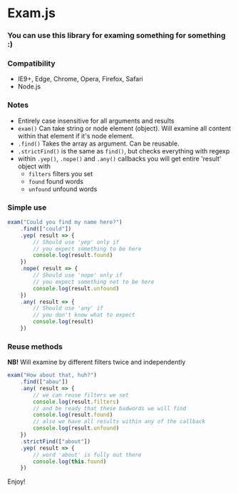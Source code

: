 # Exam.js

### You can use this library for examing something for something :)

### Compatibility

- IE9+, Edge, Chrome, Opera, Firefox, Safari
- Node.js

### Notes

- Entirely case insensitive for all arguments and results
- `exam()` Can take string or node element (object). Will examine all content within that element if it's node element.
- `.find()` Takes the array as argument. Can be reusable.
- `.strictFind()` is the same as `find()`, but checks everything with regexp
- within `.yep()`, `.nope()` and `.any()` callbacks you will get entire 'result' object with
	- `filters` filters you set
	- `found` found words
	- `unfound` unfound words

### Simple use

```js
exam("Could you find my name here?")
	.find(["could"])
	.yep( result => {
		// Should use 'yep' only if
		// you expect something to be here
		console.log(result.found)
	})
	.nope( result => {
		// Should use 'nope' only if
		// you expect something not to be here
		console.log(result.unfound)
	})
	.any( result => {
		// Should use 'any' if
		// you don't know what to expect
		console.log(result)
	})
```

### Reuse methods

**NB!** Will examine by different filters twice and independently

```js
exam("How about that, huh?")
	.find(["abou"]) 
	.any( result => {
		// we can reuse filters we set
		console.log(result.filters)
		// and be ready that these badwords we will find
		console.log(result.found)
		// also we have all results within any of the callback
		console.log(result.unfound)
	})
	.strictFind(["about"])
	.yep( result => {
		// word 'about' is fully out there
		console.log(this.found)
	})
```

Enjoy!